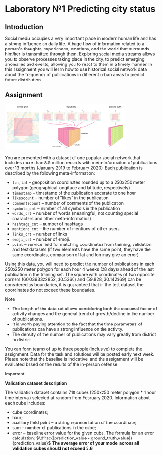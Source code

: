# Laboratory №1 Predicting city status
## Introduction
Social media occupies a very important place in modern human life and has a strong influence on daily life. A huge flow of information related to a person's thoughts, experiences, emotions, and the world that surrounds him/her is transmitted through them. Exploring social media streams allows you to observe processes taking place in the city, to predict emerging anomalies and events, allowing you to react to them in a timely manner. In this assignment you will learn how to use historical social network data about the frequency of publications in different urban areas to predict future distribution.
## Assignment
![img.png](img.png)

You are presented with a dataset of one popular social network that includes more than 8.5 million records with meta-information of publications over 13 months (January 2019 to February 2020).
Each publication is described by the following meta-information:
- `lon`, `lat` – geoposition coordinates rounded up to a 250x250 meter polygon (geographical longitude and latitude, respectively)
- `timestamp` – timestamp of the publication accurate to one hour
- `likescount` – number of "likes" in the publication
- `commentscount` – number of comments of the publication
- `symbols_cnt` – number of all symbols in the publication
- `words_cnt` – number of words (meaningful, not counting special characters and other meta-information)
- `hashtags_cnt` – number of hashtags 
- `mentions_cnt` – the number of mentions of other users
- `links_cnt` – number of links
- `emoji_cnt` – number of emoji.
- `point` – service field for matching coordinates from training, validation and test datasets (if two elements have the same point, they have the same coordinates, comparison of lat and lon may give an error)

Using this data, you will need to predict the number of publications in each 250x250 meter polygon for each hour 4 weeks (28 days) ahead of the last publication in the training set.
The square with coordinates of two opposite corners (60.0393322852, 30.5360) and (59.828, 30.142969) can be considered as boundaries, it is guaranteed that in the test dataset the coordinates do not exceed these boundaries.

> [!NOTE] 
> - The length of the data set allows considering both the seasonal factor of activity changes and the general trend of growth/decline in the number of publications. 
> - It is worth paying attention to the fact that the time parameters of publications can have a strong influence on the activity. 
> - The density of the number of publications may vary greatly from district to district.
>
> You can form teams of up to three people (inclusive) to complete the assignment. Data for the task and solutions will be posted early next week. Please note that the baseline is indicative, and the assignment will be evaluated based on the results of the in-person defense.

> [!IMPORTANT]
> **Validation dataset description**
> 
> The validation dataset contains 710 cubes (250x250 meter polygon * 1 hour time interval) selected at random from February 2020. Information about each cube includes:
> - cube coordinates; 
> - hour; 
> - auxiliary field point – a string representation of the coordinate; 
> - sum – number of publications in the cube; 
> - error – baseline error value for the given cube.
> The formula for an error calculation: $\dfrac{|prediction_value - ground_truth_value|}{prediction_value}$
> **The average error of your model across all validation cubes should not exceed 2.6**